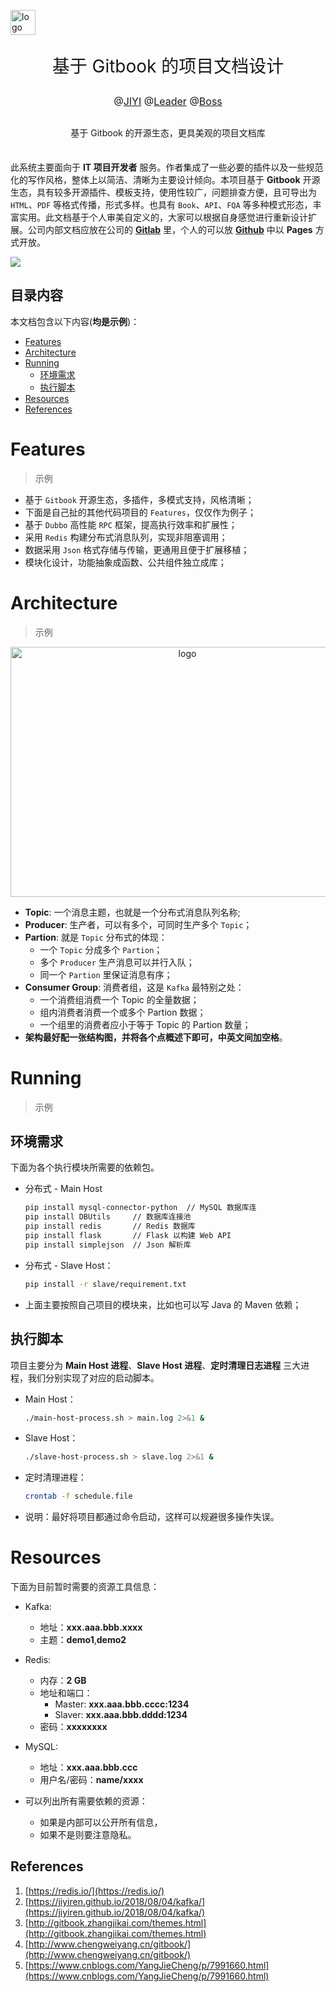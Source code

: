 <p>
    <a href="https://jiyiren.github.io/"><img alt="logo" width="40" height="40" src="http://img.godjiyi.cn/jiyiheaderh-icon.png" alt="jiyiren">
    </a>
</p>

<p align="center" style="font-size: 2em">
    基于 Gitbook 的项目文档设计
</p>

<p align="center" style="font-size: 16px">@<a href="https://jiyiren.github.io/">JIYI</a> @<a href="https://jiyiren.github.io/">Leader</a> @<a href="https://jiyiren.github.io/">Boss</a></p>

<p align="center" style="margin: 30px 0 35px;">基于 Gitbook 的开源生态，更具美观的项目文档库</p>


此系统主要面向于 **IT 项目开发者** 服务。作者集成了一些必要的插件以及一些规范化的写作风格，整体上以简洁、清晰为主要设计倾向。本项目基于 **Gitbook** 开源生态，具有较多开源插件、模板支持，使用性较广，问题排查方便，且可导出为 `HTML`、`PDF` 等格式传播，形式多样。也具有 `Book`、`API`、`FQA` 等多种模式形态，丰富实用。此文档基于个人审美自定义的，大家可以根据自身感觉进行重新设计扩展。公司内部文档应放在公司的 **[Gitlab](https://www.gitlab.com/)** 里，个人的可以放 **[Github](https://www.github.com/)** 中以 **Pages** 方式开放。

![](http://img.godjiyi.cn/jy_projectdocbg.jpg)

## 目录内容

本文档包含以下内容(**均是示例**)：

- [Features](#features)
- [Architecture](#architecture)
- [Running](#running)
	- [环境需求](#环境需求)
	- [执行脚本](#执行脚本)
- [Resources](#resources)
- [References](#references)


# Features
> 示例

* 基于 `Gitbook` 开源生态，多插件，多模式支持，风格清晰；
* 下面是自己扯的其他代码项目的 `Features`，仅仅作为例子；
* 基于 `Dubbo` 高性能 `RPC` 框架，提高执行效率和扩展性；
* 采用 `Redis` 构建分布式消息队列，实现非阻塞调用；
* 数据采用 `Json` 格式存储与传输，更通用且便于扩展移植；
* 模块化设计，功能抽象成函数、公共组件独立成库；

# Architecture
> 示例

<div align="center">
<img alt="logo" width="550" height="400" src="http://img.godjiyi.cn/csdnblogkafka-arc.jpg"/>
</div>


* **Topic**: 一个消息主题，也就是一个分布式消息队列名称;
* **Producer**: 生产者，可以有多个，可同时生产多个 `Topic`；
* **Partion**: 就是 `Topic` 分布式的体现：
	* 一个 `Topic` 分成多个 `Partion`；
	* 多个 `Producer` 生产消息可以并行入队；
	* 同一个 `Partion` 里保证消息有序；
* **Consumer Group**: 消费者组，这是 `Kafka` 最特别之处： 
	* 一个消费组消费一个 Topic 的全量数据；
	* 组内消费者消费一个或多个 Partion 数据；
	* 一个组里的消费者应小于等于 Topic 的 Partion 数量； 
* **架构最好配一张结构图，并将各个点概述下即可，中英文间加空格**。



# Running
> 示例

## 环境需求

下面为各个执行模块所需要的依赖包。

* 分布式 - Main Host

	```bash
	pip install mysql-connector-python	// MySQL 数据库连
	pip install DBUtils 	// 数据库连接池
	pip install redis		// Redis 数据库
	pip install flask		// Flask 以构建 Web API
	pip install simplejson	// Json 解析库
	```

* 分布式 - Slave Host：

	```bash
	pip install -r slave/requirement.txt
	```
	
* 上面主要按照自己项目的模块来，比如也可以写 Java 的 Maven 依赖；

## 执行脚本

项目主要分为 **Main Host 进程**、**Slave Host 进程**、**定时清理日志进程** 三大进程，我们分别实现了对应的启动脚本。

* Main Host：

	```bash
	./main-host-process.sh > main.log 2>&1 &
	```

* Slave Host：

	```bash
	./slave-host-process.sh > slave.log 2>&1 &
	```

* 定时清理进程：

	```bash
	crontab -f schedule.file
	```
* 说明：最好将项目都通过命令启动，这样可以规避很多操作失误。

# Resources

下面为目前暂时需要的资源工具信息：

* Kafka:
	* 地址：**xxx.aaa.bbb.xxxx** 
	* 主题：**demo1**,**demo2**

* Redis:

	* 内存：**2 GB**
	* 地址和端口：
		* Master: **xxx.aaa.bbb.cccc:1234**
		* Slaver: **xxx.aaa.bbb.dddd:1234**
	* 密码：**xxxxxxxx**


* MySQL:

	* 地址：**xxx.aaa.bbb.ccc**
	* 用户名/密码：**name/xxxx**


* 可以列出所有需要依赖的资源：
	* 如果是内部可以公开所有信息，
	* 如果不是则要注意隐私。

## References
1. [https://redis.io/](https://redis.io/)
2. [https://jiyiren.github.io/2018/08/04/kafka/](https://jiyiren.github.io/2018/08/04/kafka/)
3. [http://gitbook.zhangjikai.com/themes.html](http://gitbook.zhangjikai.com/themes.html)
4. [http://www.chengweiyang.cn/gitbook/](http://www.chengweiyang.cn/gitbook/)
5. [https://www.cnblogs.com/YangJieCheng/p/7991660.html](https://www.cnblogs.com/YangJieCheng/p/7991660.html)

